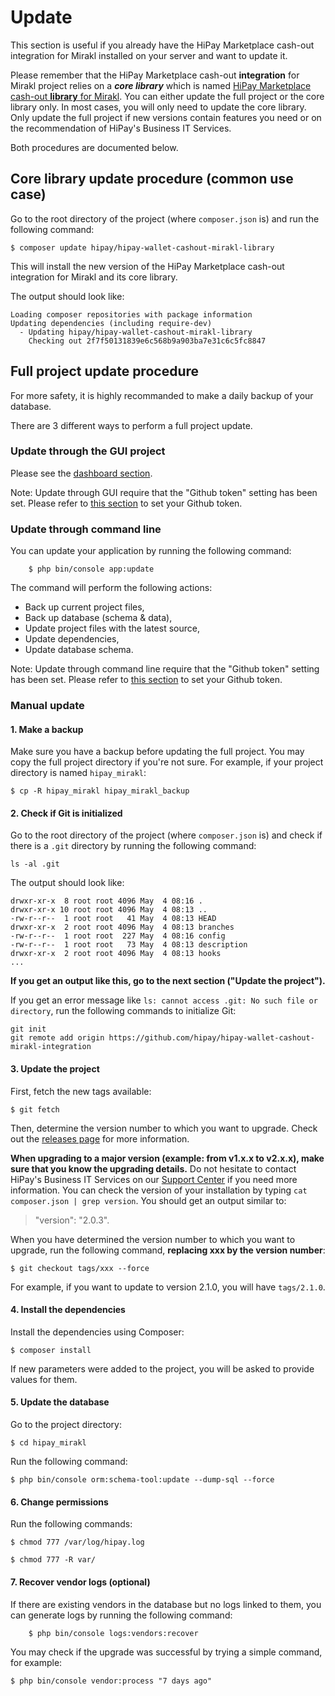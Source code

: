 # Update

This section is useful if you already have the HiPay Marketplace cash-out integration for Mirakl installed on your server and want to update it.

Please remember that the HiPay Marketplace cash-out **integration** for Mirakl project relies on a ***core library*** which is named [HiPay Marketplace cash-out **library** for Mirakl](https://github.com/hipay/hipay-wallet-cashout-mirakl-library). You can either update the full project or the core library only. In most cases, you will only need to update the core library. Only update the full project if new versions contain features you need or on the recommendation of HiPay's Business IT Services.

Both procedures are documented below.

## Core library update procedure (common use case)

Go to the root directory of the project (where `composer.json` is) and run the following command:

	$ composer update hipay/hipay-wallet-cashout-mirakl-library

This will install the new version of the HiPay Marketplace cash-out integration for Mirakl and its core library.

The output should look like:

```
Loading composer repositories with package information
Updating dependencies (including require-dev)
  - Updating hipay/hipay-wallet-cashout-mirakl-library
    Checking out 2f7f50131839e6c568b9a903ba7e31c6c5fc8847
```

## Full project update procedure

For more safety, it is highly recommanded to make a daily backup of your database.

There are 3 different ways to perform a full project update.

### Update through the GUI project

Please see the [dashboard section](#dashboard-settings-update-the-application).

Note: Update through GUI require that the "Github token" setting has been set. Please refer to [this section](#dashboard-settings-update-settings)  to set your Github token.

### Update through command line

You can update your application by running the following command: 
        
        $ php bin/console app:update

The command will perform the following actions:

- Back up current project files, 
- Back up database (schema & data),
- Update project files with the latest source,
- Update dependencies,
- Update database schema.

Note: Update through command line require that the "Github token" setting has been set. Please refer to [this section](#dashboard-settings-update-settings) to set your Github token.

### Manual update

#### 1. Make a backup

Make sure you have a backup before updating the full project. You may copy the full project directory if you're not sure. For example, if your project directory is named `hipay_mirakl`:

	$ cp -R hipay_mirakl hipay_mirakl_backup

#### 2. Check if Git is initialized

Go to the root directory of the project (where `composer.json` is) and check if there is a `.git` directory by running the following command:

	ls -al .git
	
The output should look like:

````
drwxr-xr-x  8 root root 4096 May  4 08:16 .
drwxr-xr-x 10 root root 4096 May  4 08:13 ..
-rw-r--r--  1 root root   41 May  4 08:13 HEAD
drwxr-xr-x  2 root root 4096 May  4 08:13 branches
-rw-r--r--  1 root root  227 May  4 08:16 config
-rw-r--r--  1 root root   73 May  4 08:13 description
drwxr-xr-x  2 root root 4096 May  4 08:13 hooks
...
````

**If you get an output like this, go to the next section ("Update the project").**

If you get an error message like `ls: cannot access .git: No such file or directory`, run the following commands to initialize Git:

	git init
	git remote add origin https://github.com/hipay/hipay-wallet-cashout-mirakl-integration

#### 3. Update the project

First, fetch the new tags available:

	$ git fetch

Then, determine the version number to which you want to upgrade. Check out the [releases page](https://github.com/hipay/hipay-wallet-cashout-mirakl-integration/releases) for more information.

**When upgrading to a major version (example: from v1.x.x to v2.x.x), make sure that you know the upgrading details.** Do not hesitate to contact HiPay's Business IT Services on our [Support Center](https://support.hipay.com) if you need more information. You can check the version of your installation by typing `cat composer.json | grep version`. You should get an output similar to: 
> "version": "2.0.3".

When you have determined the version number to which you want to upgrade, run the following command, **replacing xxx by the version number**:

	$ git checkout tags/xxx --force

For example, if you want to update to version 2.1.0, you will have `tags/2.1.0`.

#### 4. Install the dependencies

Install the dependencies using Composer:

	$ composer install
	
If new parameters were added to the project, you will be asked to provide values for them.

#### 5. Update the database

Go to the project directory:

	$ cd hipay_mirakl

Run the following command:

	$ php bin/console orm:schema-tool:update --dump-sql --force

#### 6. Change permissions

Run the following commands:

	$ chmod 777 /var/log/hipay.log

	$ chmod 777 -R var/

#### 7. Recover vendor logs (optional)

If there are existing vendors in the database but no logs linked to them, you can generate logs by running the following command:
    
        $ php bin/console logs:vendors:recover

You may check if the upgrade was successful by trying a simple command, for example: 

	$ php bin/console vendor:process "7 days ago"
